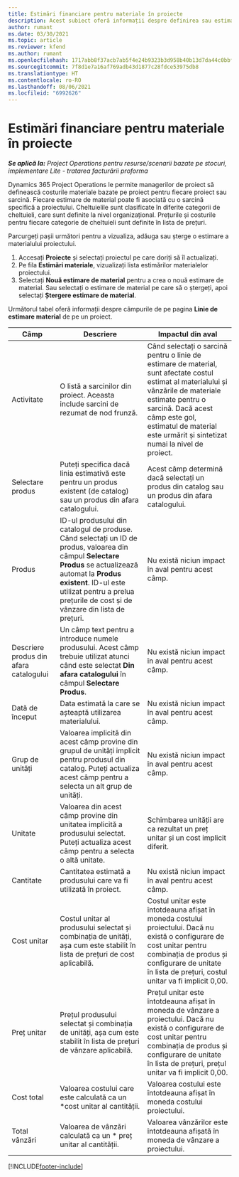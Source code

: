 ```yaml
---
title: Estimări financiare pentru materiale în proiecte
description: Acest subiect oferă informații despre definirea sau estimarea materialelor bazate pe proiecte.
author: rumant
ms.date: 03/30/2021
ms.topic: article
ms.reviewer: kfend
ms.author: rumant
ms.openlocfilehash: 1717abb8f37acb7ab5f4e24b9323b3d958b40b13d7da44c0bbfa88eea28b99ef
ms.sourcegitcommit: 7f8d1e7a16af769adb43d1877c28fdce53975db8
ms.translationtype: HT
ms.contentlocale: ro-RO
ms.lasthandoff: 08/06/2021
ms.locfileid: "6992626"
---
```

# <a name="financial-estimates-for-materials-on-projects"></a>Estimări financiare pentru materiale în proiecte

_**Se aplică la:** Project Operations pentru resurse/scenarii bazate pe stocuri, implementare Lite - tratarea facturării proforma_

Dynamics 365 Project Operations le permite managerilor de proiect să definească costurile materiale bazate pe proiect pentru fiecare proiect sau sarcină. Fiecare estimare de material poate fi asociată cu o sarcină specifică a proiectului. Cheltuielile sunt clasificate în diferite categorii de cheltuieli, care sunt definite la nivel organizațional. Prețurile și costurile pentru fiecare categorie de cheltuieli sunt definite în lista de prețuri. 

Parcurgeți pașii următori pentru a vizualiza, adăuga sau șterge o estimare a materialului proiectului.

1. Accesați **Proiecte** și selectați proiectul pe care doriți să îl actualizați.
2. Pe fila **Estimări materiale**, vizualizați lista estimărilor materialelor proiectului.
3. Selectați **Nouă estimare de material** pentru a crea o nouă estimare de material. Sau selectați o estimare de material pe care să o ștergeți, apoi selectați **Ștergere estimare de material**.

Următorul tabel oferă informații despre câmpurile de pe pagina **Linie de estimare material** de pe un proiect. 

| **Câmp** | **Descriere** | **Impactul din aval** |
| --- | --- | --- |
| Activitate | O listă a sarcinilor din proiect. Aceasta include sarcini de rezumat de nod frunză. | Când selectați o sarcină pentru o linie de estimare de material, sunt afectate costul estimat al materialului și vânzările de materiale estimate pentru o sarcină. Dacă acest câmp este gol, estimatul de material este urmărit și sintetizat numai la nivel de proiect. |
| Selectare produs |  Puteți specifica dacă linia estimativă este pentru un produs existent (de catalog) sau un produs din afara catalogului. | Acest câmp determină dacă selectați un produs din catalog sau un produs din afara catalogului. |
| Produs | ID-ul produsului din catalogul de produse. Când selectați un ID de produs, valoarea din câmpul **Selectare Produs** se actualizează automat la **Produs existent**. ID-ul este utilizat pentru a prelua prețurile de cost și de vânzare din lista de prețuri. | Nu există niciun impact în aval pentru acest câmp. |
| Descriere produs din afara catalogului | Un câmp text pentru a introduce numele produsului. Acest câmp trebuie utilizat atunci când este selectat **Din afara catalogului** în câmpul **Selectare Produs**.| Nu există niciun impact în aval pentru acest câmp. |
| Dată de început | Data estimată la care se așteaptă utilizarea materialului. | Nu există niciun impact în aval pentru acest câmp. |
| Grup de unități | Valoarea implicită din acest câmp provine din grupul de unități implicit pentru produsul din catalog. Puteți actualiza acest câmp pentru a selecta un alt grup de unități. | Nu există niciun impact în aval pentru acest câmp. |
| Unitate | Valoarea din acest câmp provine din unitatea implicită a produsului selectat. Puteți actualiza acest câmp pentru a selecta o altă unitate. | Schimbarea unității are ca rezultat un preț unitar și un cost implicit diferit. |
| Cantitate | Cantitatea estimată a produsului care va fi utilizată în proiect. | Nu există niciun impact în aval pentru acest câmp. |
| Cost unitar | Costul unitar al produsului selectat și combinația de unități, așa cum este stabilit în lista de prețuri de cost aplicabilă. | Costul unitar este întotdeauna afișat în moneda costului proiectului. Dacă nu există o configurare de cost unitar pentru combinația de produs și configurare de unitate în lista de prețuri, costul unitar va fi implicit 0,00. |
| Preț unitar | Prețul produsului selectat și combinația de unități, așa cum este stabilit în lista de prețuri de vânzare aplicabilă. | Prețul unitar este întotdeauna afișat în moneda de vânzare a proiectului. Dacă nu există o configurare de cost unitar pentru combinația de produs și configurare de unitate în lista de prețuri, prețul unitar va fi implicit 0,00.|
| Cost total | Valoarea costului care este calculată ca un \*cost unitar al cantității.| Valoarea costului este întotdeauna afișat în moneda costului proiectului. |
| Total vânzări | Valoarea de vânzări calculată ca un \* preț unitar al cantității. | Valoarea vânzărilor este întotdeauna afișată în moneda de vânzare a proiectului. |


[!INCLUDE[footer-include](../includes/footer-banner.md)]
